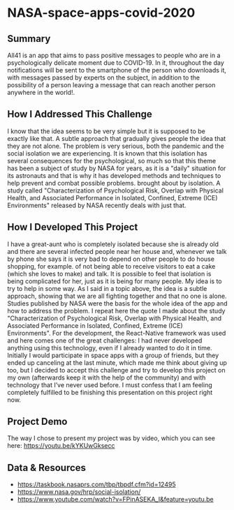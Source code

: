 # NASA-space-apps-covid-2020

## Summary

All41 is an app that aims to pass positive messages to people who are in a psychologically delicate moment due to COVID-19. In it, throughout the day notifications will be sent to the smartphone of the person who downloads it, with messages passed by experts on the subject, in addition to the possibility of a person leaving a message that can reach another person anywhere in the world!.

## How I Addressed This Challenge

I know that the idea seems to be very simple but it is supposed to be exactly like that. A subtle approach that gradually gives people the idea that they are not alone. The problem is very serious, both the pandemic and the social isolation we are experiencing. It is known that this isolation has several consequences for the psychological, so much so that this theme has been a subject of study by NASA for years, as it is a "daily" situation for its astronauts and that is why it has developed methods and techniques to help prevent and combat possible problems. brought about by isolation. A study called "Characterization of Psychological Risk, Overlap with Physical Health, and Associated Performance in Isolated, Confined, Extreme (ICE) Environments" released by NASA recently deals with just that.

## How I Developed This Project

I have a great-aunt who is completely isolated because she is already old and there are several infected people near her house and, whenever we talk by phone she says it is very bad to depend on other people to do house shopping, for example. of not being able to receive visitors to eat a cake (which she loves to make) and talk. It is possible to feel that isolation is being complicated for her, just as it is being for many people. My idea is to try to help in some way.
   As I said in a topic above, the idea is a subtle approach, showing that we are all fighting together and that no one is alone.
   Studies published by NASA were the basis for the whole idea of ​​the app and how to address the problem. I repeat here the quote I made about the study "Characterization of Psychological Risk, Overlap with Physical Health, and Associated Performance in Isolated, Confined, Extreme (ICE) Environments".
   For the development, the React-Native framework was used and here comes one of the great challenges: I had never developed anything using this technology, even if I already wanted to do it in time. Initially I would participate in space apps with a group of friends, but they ended up canceling at the last minute, which made me think about giving up too, but I decided to accept this challenge and try to develop this project on my own (afterwards keep it with the help of the community) and with technology that I’ve never used before. I must confess that I am feeling completely fulfilled to be finishing this presentation on this project right now.

## Project Demo

The way I chose to present my project was by video, which you can see here: https://youtu.be/kYKUwGksecc

## Data & Resources

 - https://taskbook.nasaprs.com/tbp/tbpdf.cfm?id=12495
 - https://www.nasa.gov/hrp/social-isolation/
 - https://www.youtube.com/watch?v=FPinASEKA_I&feature=youtu.be
